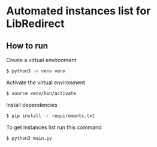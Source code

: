 # Automated instances list for LibRedirect

## How to run

Create a virtual environment
```bash
$ python3 -m venv venv
```
Activate the virtual environment
```bash
$ source venv/bin/activate
```
Install dependencies
```bash
$ pip install -r requirements.txt
```
To get instances list run this command
```bash
$ python3 main.py
```
